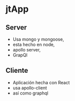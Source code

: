 # jtApp

## Server
* Usa mongo y mongoose, 
* esta hecho en node,
* apollo server, 
* GrapQl

## Cliente
* Aplicación hecha con React
* usa apollo-client
* así como graphql

